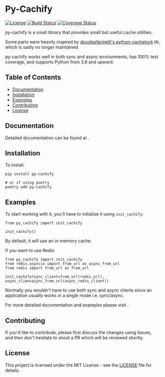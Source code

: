 # Py-Cachify

[![License](https://img.shields.io/badge/license-MIT-blue.svg)](https://opensource.org/licenses/MIT)
[![Build Status](https://github.com/EzyGang/py-cachify/actions/workflows/checks.yml/badge.svg)]()
[![Coverage Status](https://coveralls.io/repos/github/EzyGang/py-cachify/badge.png?branch=main)](https://coveralls.io/github/EzyGang/py-cachify?branch=main)

py-cachify is a small library that provides small but useful cache utilities.

Some parts were heavily inspired by [douglasfarinelli's python-cachelock](https://github.com/douglasfarinelli/python-cachelock) lib,
which is sadly no longer maintained.

py-cachify works well in both sync and async environments, has 100% test coverage, and supports Python from 3.8 and upward.

## Table of Contents

- [Documentation](#documentation)
- [Installation](#installation)
- [Examples](#examples)
- [Contributing](#contributing)
- [License](#license)

## Documentation

Detailed documentation can be found at .

## Installation
To install:
```
pip install py-cachify

# or if using poetry
poetry add py-cachify
```

## Examples

To start working with it, you'll have to initialize it using `init_cachify`:
```
from py_cachify import init_cachify

init_cachify()
```
By default, it will use an in-memory cache.

If you want to use Redis:
```
from py_cachify import init_cachify
from redis.asyncio import from_url as async_from_url
from redis import from_url as from_url

init_cachify(sync_client=from_url(redis_url), async_clien=async_from_url(async_redis_client))
```
Normally you wouldn't have to use both sync and async clients since an application usually works in a single mode i.e. sync/async.

For more detailed documentation and examples please visit .

## Contributing

If you'd like to contribute, please first discuss the changes using Issues, and then don't hesitate to shoot a PR which will be reviewed shortly.

## License

This project is licensed under the MIT License - see the [LICENSE](LICENSE) file for details.
